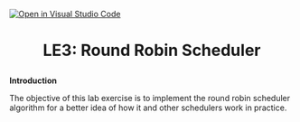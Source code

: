 [![Open in Visual Studio Code](https://classroom.github.com/assets/open-in-vscode-c66648af7eb3fe8bc4f294546bfd86ef473780cde1dea487d3c4ff354943c9ae.svg)](https://classroom.github.com/online_ide?assignment_repo_id=8774142&assignment_repo_type=AssignmentRepo)
# <p align="center">LE3: Round Robin Scheduler<p>

**Introduction**

The objective of this lab exercise is to implement the round robin scheduler algorithm for a better idea of how it and other schedulers work in practice.